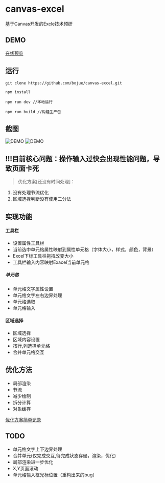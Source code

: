 # canvas-excel

基于Canvas开发的Excle技术预研

## DEMO

[在线预览](https://bojue.github.io/canvas-excel)

## 运行

```
git clone https://github.com/bojue/canvas-excel.git

npm install 

npm run dev //本地运行
 
npm run build //构建生产包

```

## 截图

![DEMO](https://github.com/bojue/canvas-excel/raw/master/src/assets/demo.PNG)
![DEMO](https://github.com/bojue/canvas-excel/raw/master/src/assets/merge.png)

## !!!目前核心问题：操作输入过快会出现性能问题，导致页面卡死

> 优化方案[还没有时间处理]：
1. 没有处理节流优化
2. 区域选择判断没有使用二分法


## 实现功能

#### 工具栏

- 设置属性工具栏
- 当前选中单元格属性映射到属性单元格（字体大小，样式，颜色，背景）
- Excel下标工具栏拖拽改变大小
- 工具栏输入内容映射Exacel当前单元格

##### 单元格

- 单元格文字属性设置
- 单元格文字左右边界处理
- 单元格选取
- 单元格输入

#### 区域选择

- 区域选择
- 区域内容设置
- 按行,列选择单元格
- 合并单元格交互

## 优化方法

- 局部渲染
- 节流
- 减少绘制
- 拆分计算
- 对象缓存

[优化方案简单记录](https://github.com/bojue/canvas-excel/issues/5)

## TODO

- 单元格文字上下边界处理
- 合并单元(仅完成交互,待完成状态存储，渲染，优化)
- 局部渲染进一步优化
- X,Y页面滚动
- 单元格输入框光标位置（重构出来的bug）




